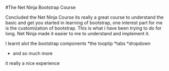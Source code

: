 #The Net Ninja Bootstrap Course

Concluded the Net Ninja Course
its really a great course to understand the basic and get you started in learning of bootstrap,
one interest part for me is the customization of bootstrap. This is what i have been trying to do for long. Net Ninja made it easier to me to understand and implement it.

I learnt alot the bootstrap components
*the tooptip
*tabs
*dropdown
* and so much more

it really a nice experience